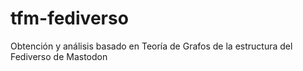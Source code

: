 # tfm-fediverso
Obtención y análisis basado en Teoría de Grafos de la estructura del Fediverso de Mastodon
